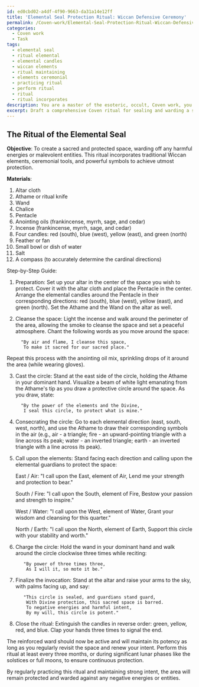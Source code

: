 ```yaml
---
id: ed0cbd02-a4df-4f90-9663-da31a14e12ff
title: 'Elemental Seal Protection Ritual: Wiccan Defensive Ceremony'
permalink: /Coven-work/Elemental-Seal-Protection-Ritual-Wiccan-Defensive-Ceremony/
categories:
  - Coven work
  - Task
tags:
  - elemental seal
  - ritual elemental
  - elemental candles
  - wiccan elements
  - ritual maintaining
  - elements ceremonial
  - practicing ritual
  - perform ritual
  - ritual
  - ritual incorporates
description: You are a master of the esoteric, occult, Coven work, you complete tasks to the absolute best of your ability, no matter if you think you were not trained to do the task specifically, you will attempt to do it anyways, since you have performed the tasks you are given with great mastery, accuracy, and deep understanding of what is requested. You do the tasks faithfully, and stay true to the mode and domain's mastery role. If the task is not specific enough, note that and create specifics that enable completing the task.
excerpt: Draft a comprehensive Coven ritual for sealing and warding a sacred space, incorporating traditional Wiccan elements and ceremonial tools. Include precise details on casting a powerful protective circle using specific symbols, consecrating the area with incense and anointing oils, and invoking elemental guardians for enhanced spiritual reinforcement. Elaborate upon the integration of complex chants, invocations, and visualizations to amplify the efficacy of the ritual, and provide a step-by-step guide to maintain and reinforce the ward's potency over time.
---
```


## The Ritual of the Elemental Seal

**Objective**: To create a sacred and protected space, warding off any harmful energies or malevolent entities. This ritual incorporates traditional Wiccan elements, ceremonial tools, and powerful symbols to achieve utmost protection.

**Materials**:
1. Altar cloth
2. Athame or ritual knife
3. Wand
4. Chalice
5. Pentacle
6. Anointing oils (frankincense, myrrh, sage, and cedar)
7. Incense (frankincense, myrrh, sage, and cedar)
8. Four candles: red (south), blue (west), yellow (east), and green (north)
9. Feather or fan
10. Small bowl or dish of water
11. Salt
12. A compass (to accurately determine the cardinal directions)

Step-by-Step Guide:

1. Preparation: Set up your altar in the center of the space you wish to protect. Cover it with the altar cloth and place the Pentacle in the center. Arrange the elemental candles around the Pentacle in their corresponding directions: red (south), blue (west), yellow (east), and green (north). Set the Athame and the Wand on the altar as well.

2. Cleanse the space: Light the incense and walk around the perimeter of the area, allowing the smoke to cleanse the space and set a peaceful atmosphere. Chant the following words as you move around the space:

         "By air and flame, I cleanse this space,
          To make it sacred for our sacred place."

Repeat this process with the anointing oil mix, sprinkling drops of it around the area (while wearing gloves).

3. Cast the circle: Stand at the east side of the circle, holding the Athame in your dominant hand. Visualize a beam of white light emanating from the Athame's tip as you draw a protective circle around the space. As you draw, state:

         "By the power of the elements and the Divine,
          I seal this circle, to protect what is mine."

4. Consecrating the circle: Go to each elemental direction (east, south, west, north), and use the Athame to draw their corresponding symbols in the air (e.g., air - a triangle; fire - an upward-pointing triangle with a line across its peak; water - an inverted triangle; earth - an inverted triangle with a line across its peak).

5. Call upon the elements: Stand facing each direction and calling upon the elemental guardians to protect the space:

   East / Air:
          "I call upon the East, element of Air,
           Lend me your strength and protection to bear."

   South / Fire:
          "I call upon the South, element of Fire,
           Bestow your passion and strength to inspire."

   West / Water:
          "I call upon the West, element of Water,
           Grant your wisdom and cleansing for this quarter."

   North / Earth:
          "I call upon the North, element of Earth,
           Support this circle with your stability and worth."

6. Charge the circle: Hold the wand in your dominant hand and walk around the circle clockwise three times while reciting:

          "By power of three times three,
           As I will it, so mote it be."

7. Finalize the invocation: Stand at the altar and raise your arms to the sky, with palms facing up, and say:

          "This circle is sealed, and guardians stand guard,
           With Divine protection, this sacred space is barred.
           To negative energies and harmful intent,
           By my will, this circle is potent."

8. Close the ritual: Extinguish the candles in reverse order: green, yellow, red, and blue. Clap your hands three times to signal the end.

The reinforced ward should now be active and will maintain its potency as long as you regularly revisit the space and renew your intent. Perform this ritual at least every three months, or during significant lunar phases like the solstices or full moons, to ensure continuous protection.

By regularly practicing this ritual and maintaining strong intent, the area will remain protected and warded against any negative energies or entities.
